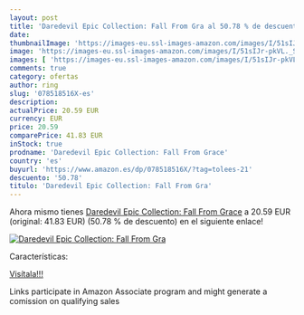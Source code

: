 ```yaml
---
layout: post
title: 'Daredevil Epic Collection: Fall From Gra al 50.78 % de descuento'
date: 
thumbnailImage: 'https://images-eu.ssl-images-amazon.com/images/I/51sIJr-pkVL._SL200_.jpg'
image: 'https://images-eu.ssl-images-amazon.com/images/I/51sIJr-pkVL._SL200_.jpg'
images: [ 'https://images-eu.ssl-images-amazon.com/images/I/51sIJr-pkVL._SL200_.jpg' ]
comments: true
category: ofertas
author: ring
slug: '078518516X-es'
description:
actualPrice: 20.59 EUR
currency: EUR
price: 20.59
comparePrice: 41.83 EUR
inStock: true
prodname: 'Daredevil Epic Collection: Fall From Grace'
country: 'es'
buyurl: 'https://www.amazon.es/dp/078518516X/?tag=tolees-21'
descuento: '50.78'
titulo: 'Daredevil Epic Collection: Fall From Gra'
---
```


Ahora mismo tienes [Daredevil Epic Collection: Fall From Grace](https://www.amazon.es/dp/078518516X/?tag=tolees-21) a 20.59 EUR (original: 41.83 EUR) (50.78 %  de descuento) en el siguiente enlace!

[![Daredevil Epic Collection: Fall From Gra](https://images-eu.ssl-images-amazon.com/images/I/51sIJr-pkVL._SL200_.jpg)](https://www.amazon.es/dp/078518516X/?tag=tolees-21)

Características:


[Visítala!!!](https://www.amazon.es/dp/078518516X/?tag=tolees-21)

Links participate in Amazon Associate program and might generate a comission on qualifying sales
